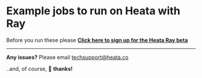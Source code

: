 # Example jobs to run on Heata with Ray

Before you run these please **[Click here to sign up for the Heata Ray beta](https://www.heata.co/ray-sign-up)**


---
**Any issues?** Please email [techsupport@heata.co](mailto:techsupport@heata.co)

..and, of course, 🙏 **thanks!**
